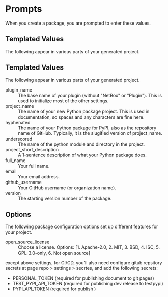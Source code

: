 # Prompts

When you create a package, you are prompted to enter these values.

## Templated Values

The following appear in various parts of your generated project.


## Templated Values

The following appear in various parts of your generated project.

<dl>
<dt>plugin_name</dt>
<dd>The base name of your plugin (without "NetBox" or "Plugin").  This is used
to initialize most of the other settings.</dd>

<dt>project_name</dt>
<dd>The name of your new Python package project. This is used in
documentation, so spaces and any characters are fine here.</dd>

<dt>hyphenated</dt>
<dd>The name of your Python package for PyPI, also as the repository name of GitHub.
Typically, it is the slugified version of project_name.</dd>

<dt>underscored</dt>
<dd>The name of the python module and directory in the project.</dd>

<dt>project_short_description</dt>
<dd>A 1-sentence description of what your Python package does.</dd>

<dt>full_name</dt>
<dd>Your full name.</dd>

<dt>email</dt>
<dd>Your email address.</dd>

<dt>github_username</dt>
<dd>Your GitHub username (or organization name).</dd>

<dt>version</dt>
<dd>The starting version number of the package.</dd>
</dl>

## Options

The following package configuration options set up different features
for your project.

<dl>
<dt>open_source_license</dt>
<dd>Choose a license. Options: [1. Apache-2.0, 2. MIT, 3. BSD, 4. ISC, 5. GPL-3.0-only, 6. Not open source]</dd>
</dl>

except above settings, for CI/CD, you'll also need configure gitub repsitory secrets
at page repo > settings > secrtes, and add the following secrets:

- PERSONAL_TOKEN (required for publishing document to git pages)
- TEST_PYPI_API_TOKEN (required for publishing dev release to testpypi)
- PYPI_API_TOKEN (required for publish )
